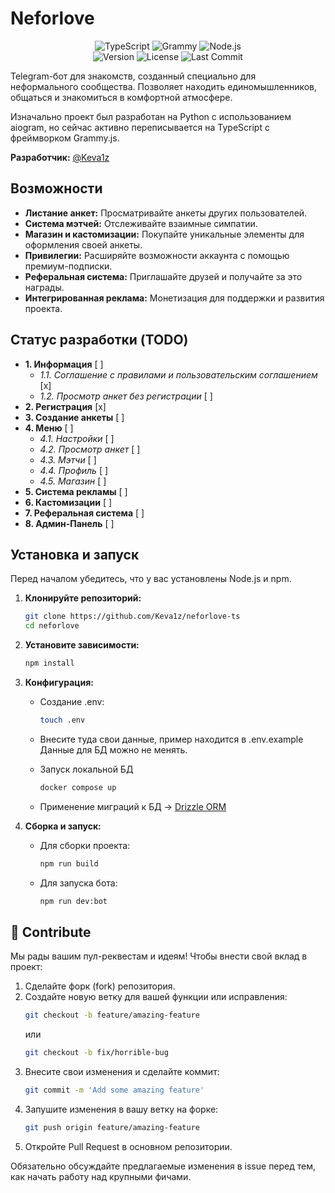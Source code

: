 # Neforlove

<p align="center">
  <img src="https://img.shields.io/badge/TypeScript-3178C6?style=for-the-badge&logo=typescript&logoColor=white" alt="TypeScript">
  <img src="https://img.shields.io/badge/grammY.js-26A5E4?style=for-the-badge&logo=telegram&logoColor=white" alt="Grammy">
  <img src="https://img.shields.io/badge/Node.js-339933?style=for-the-badge&logo=nodedotjs&logoColor=white" alt="Node.js">
  <br>
  <img src="https://img.shields.io/github/package-json/v/Keva1z/neforlove-ts?style=for-the-badge&color=purple" alt="Version">
  <img src="https://img.shields.io/badge/license-MIT-green?style=for-the-badge" alt="License">
  <img src="https://img.shields.io/github/last-commit/Keva1z/neforlove-ts?style=for-the-badge&color=blue" alt="Last Commit">
</p>

Telegram-бот для знакомств, созданный специально для неформального сообщества. Позволяет находить единомышленников, общаться и знакомиться в комфортной атмосфере.

Изначально проект был разработан на Python с использованием aiogram, но сейчас активно переписывается на TypeScript с фреймворком Grammy.js.

**Разработчик:** [@Keva1z](https://t.me/Keva1z)

## Возможности

-   **Листание анкет:** Просматривайте анкеты других пользователей.
-   **Система мэтчей:** Отслеживайте взаимные симпатии.
-   **Магазин и кастомизации:** Покупайте уникальные элементы для оформления своей анкеты.
-   **Привилегии:** Расширяйте возможности аккаунта с помощью премиум-подписки.
-   **Реферальная система:** Приглашайте друзей и получайте за это награды.
-   **Интегрированная реклама:** Монетизация для поддержки и развития проекта.

## Статус разработки (TODO)

-   **1. Информация** [ ]
    -   *1.1. Соглашение с правилами и пользовательским соглашением* [x]
    -   *1.2. Просмотр анкет без регистрации* [ ]
-   **2. Регистрация** [x]
-   **3. Создание анкеты** [ ]
-   **4. Меню** [ ]
    -   *4.1. Настройки* [ ]
    -   *4.2. Просмотр анкет* [ ]
    -   *4.3. Мэтчи* [ ]
    -   *4.4. Профиль* [ ]
    -   *4.5. Магазин* [ ]
-   **5. Система рекламы** [ ]
-   **6. Кастомизации** [ ]
-   **7. Реферальная система** [ ]
-   **8. Админ-Панель** [ ]

## Установка и запуск

Перед началом убедитесь, что у вас установлены Node.js и npm.

1.  **Клонируйте репозиторий:**
    ```bash
    git clone https://github.com/Keva1z/neforlove-ts
    cd neforlove
    ```

2.  **Установите зависимости:**
    ```bash
    npm install
    ```

3.  **Конфигурация:**
    *   Создание .env:
        ```bash
        touch .env
        ```
    *   Внесите туда свои данные, пример находится в .env.example
        Данные для БД можно не менять.

    *   Запуск локальной БД
        ```bash
        docker compose up
        ```
    
    *   Применение миграций к БД ->
        [Drizzle ORM](./docs/drizzle.md)

4.  **Сборка и запуск:**
    *   Для сборки проекта:
        ```bash
        npm run build
        ```
    *   Для запуска бота:
        ```bash
        npm run dev:bot
        ```

## 🤝 Contribute

Мы рады вашим пул-реквестам и идеям! Чтобы внести свой вклад в проект:

1.  Сделайте форк (fork) репозитория.
2.  Создайте новую ветку для вашей функции или исправления:
    ```bash
    git checkout -b feature/amazing-feature
    ```
    или
    ```bash
    git checkout -b fix/horrible-bug
    ```
3.  Внесите свои изменения и сделайте коммит:
    ```bash
    git commit -m 'Add some amazing feature'
    ```
4.  Запушите изменения в вашу ветку на форке:
    ```bash
    git push origin feature/amazing-feature
    ```
5.  Откройте Pull Request в основном репозитории.

Обязательно обсуждайте предлагаемые изменения в issue перед тем, как начать работу над крупными фичами.
